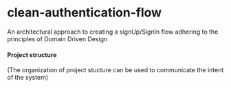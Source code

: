 # clean-authentication-flow
An architectural approach to creating a signUp/SignIn flow adhering to the principles of Domain Driven Design

#### Project structure
(The organization of project stucture can be used to communicate the intent of the system)

